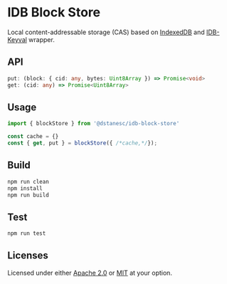 # IDB Block Store

Local content-addressable storage (CAS) based on [IndexedDB](https://developer.mozilla.org/en-US/docs/Web/API/IndexedDB_API) and [IDB-Keyval](https://www.npmjs.com/package/idb-keyval) wrapper. 

## API

```ts
put: (block: { cid: any, bytes: Uint8Array }) => Promise<void>
get: (cid: any) => Promise<Uint8Array>
```

## Usage

```ts
import { blockStore } from '@dstanesc/idb-block-store'

const cache = {}
const { get, put } = blockStore({ /*cache,*/});
```
## Build

```sh
npm run clean
npm install
npm run build
```

## Test
```sh
npm run test
```

## Licenses

Licensed under either [Apache 2.0](http://opensource.org/licenses/MIT) or [MIT](http://opensource.org/licenses/MIT) at your option.
